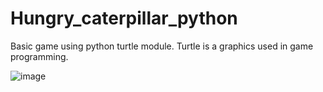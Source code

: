 # Hungry_caterpillar_python

Basic game using python turtle module. Turtle is a graphics used in game programming.



![image](https://user-images.githubusercontent.com/109935430/189563598-c0b3d6e5-b2f8-4421-ad32-a6138bb43b72.png)
